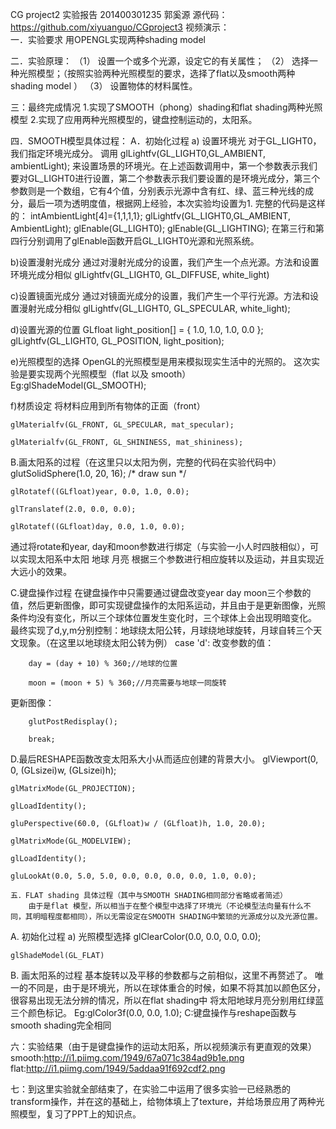 ﻿CG project2 实验报告
201400301235 郭奚源
源代码：https://github.com/xiyuanguo/CGproject3
视频演示：	
一．实验要求
用OPENGL实现两种shading model

二．实验原理：
（1） 设置一个或多个光源，设定它的有关属性；
（2） 选择一种光照模型；（按照实验两种光照模型的要求，选择了flat以及smooth两种shading model ）
（3） 设置物体的材料属性。

三：最终完成情况
1.实现了SMOOTH（phong）shading和flat shading两种光照模型
	2.实现了应用两种光照模型的，键盘控制运动的，太阳系。

四．SMOOTH模型具体过程：
A．初始化过程
a) 设置环境光
对于GL_LIGHT0，我们指定环境光成分。 调用
glLightfv(GL_LIGHT0,GL_AMBIENT, ambientLight);
来设置场景的环境光。在上述函数调用中，第一个参数表示我们要对GL_LIGHT0进行设置，第二个参数表示我们要设置的是环境光成分，第三个参数则是一个数组，它有4个值，分别表示光源中含有红、绿、蓝三种光线的成分，最后一项为透明度值，根据网上经验，本次实验均设置为1.
完整的代码是这样的：
intAmbientLight[4]={1,1,1,1};
glLightfv(GL_LIGHT0,GL_AMBIENT, AmbientLight);
glEnable(GL_LIGHT0);
glEnable(GL_LIGHTING);
在第三行和第四行分别调用了glEnable函数开启GL_LIGHT0光源和光照系统。

b)设置漫射光成分
通过对漫射光成分的设置，我们产生一个点光源。方法和设置环境光成分相似
glLightfv(GL_LIGHT0, GL_DIFFUSE, white_light)

c)设置镜面光成分
通过对镜面光成分的设置，我们产生一个平行光源。方法和设置漫射光成分相似
	glLightfv(GL_LIGHT0, GL_SPECULAR, white_light); 

d)设置光源的位置
GLfloat light_position[] = { 1.0, 1.0, 1.0, 0.0 };
glLightfv(GL_LIGHT0, GL_POSITION, light_position);

e)光照模型的选择
OpenGL的光照模型是用来模拟现实生活中的光照的。
这次实验是要实现两个光照模型（flat 以及 smooth）
Eg:glShadeModel(GL_SMOOTH);

f)材质设定
将材料应用到所有物体的正面（front）

	glMaterialfv(GL_FRONT, GL_SPECULAR, mat_specular);

	glMaterialfv(GL_FRONT, GL_SHININESS, mat_shininess);

B.画太阳系的过程（在这里只以太阳为例，完整的代码在实验代码中）
	glutSolidSphere(1.0, 20, 16); /* draw sun */

	glRotatef((GLfloat)year, 0.0, 1.0, 0.0);

	glTranslatef(2.0, 0.0, 0.0);

	glRotatef((GLfloat)day, 0.0, 1.0, 0.0);
通过将rotate和year, day和moon参数进行绑定（与实验一小人时四肢相似），可以实现太阳系中太阳 地球 月亮 根据三个参数进行相应旋转以及运动，并且实现近大远小的效果。


C.键盘操作过程
在键盘操作中只需要通过键盘改变year day moon三个参数的值，然后更新图像，即可实现键盘操作的太阳系运动，并且由于是更新图像，光照条件均没有变化，所以三个球体位置发生变化时，三个球体上会出现明暗变化。
最终实现了d,y,m分别控制：地球绕太阳公转，月球绕地球旋转，月球自转三个天文现象。（在这里以地球绕太阳公转为例）
	case 'd':
改变参数的值：

		day = (day + 10) % 360;//地球的位置

		moon = (moon + 5) % 360;//月亮需要与地球一同旋转
更新图像：

		glutPostRedisplay();

		break;

D.最后RESHAPE函数改变太阳系大小从而适应创建的背景大小。
glViewport(0, 0, (GLsizei)w, (GLsizei)h);

	glMatrixMode(GL_PROJECTION);

	glLoadIdentity();

	gluPerspective(60.0, (GLfloat)w / (GLfloat)h, 1.0, 20.0);

	glMatrixMode(GL_MODELVIEW);

	glLoadIdentity();

	gluLookAt(0.0, 5.0, 5.0, 0.0, 0.0, 0.0, 0.0, 1.0, 0.0);
	
	五．FLAT shading 具体过程（其中与SMOOTH SHADING相同部分省略或者简述）
		由于是flat 模型，所以相当于在整个模型中选择了环境光（不论模型法向量有什么不同，其明暗程度都相同），所以无需设定在SMOOTH SHADING中繁琐的光源成分以及光源位置。
A.	初始化过程
a)	光照模型选择
glClearColor(0.0, 0.0, 0.0, 0.0);

	glShadeModel(GL_FLAT)
B.	画太阳系的过程
基本旋转以及平移的参数都与之前相似，这里不再赘述了。
唯一的不同是，由于是环境光，所以在球体重合的时候，如果不将其加以颜色区分，很容易出现无法分辨的情况，所以在flat shading中 将太阳地球月亮分别用红绿蓝三个颜色标记。
Eg:glColor3f(0.0, 0.0, 1.0);
C:键盘操作与reshape函数与smooth shading完全相同

六：实验结果（由于是键盘操作的运动太阳系，所以视频演示有更直观的效果）
smooth:http://i1.piimg.com/1949/67a071c384ad9b1e.png
flat:http://i1.piimg.com/1949/5addaa91f692cdf2.png

七：到这里实验就全部结束了，在实验二中运用了很多实验一已经熟悉的transform操作，并在这的基础上，给物体填上了texture，并给场景应用了两种光照模型，复习了PPT上的知识点。
	
